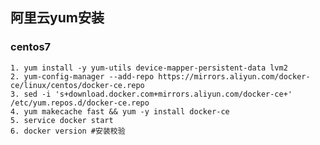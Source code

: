 ## 阿里云yum安装
### centos7
    1. yum install -y yum-utils device-mapper-persistent-data lvm2
    2. yum-config-manager --add-repo https://mirrors.aliyun.com/docker-ce/linux/centos/docker-ce.repo
    3. sed -i 's+download.docker.com+mirrors.aliyun.com/docker-ce+' /etc/yum.repos.d/docker-ce.repo
    4. yum makecache fast && yum -y install docker-ce
    5. service docker start
    6. docker version #安装校验
    
    
